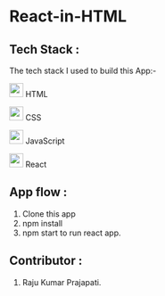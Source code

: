 # React-in-HTML

## Tech Stack :
The tech stack I used to build this App:-

<img src="https://cdn-icons-png.flaticon.com/512/226/226269.png" width=25/> <span>HTML</span>

<img src="https://cdn-icons-png.flaticon.com/512/732/732190.png" width=25 /> <span>CSS</span>

<img src="https://cdn-icons-png.flaticon.com/512/1199/1199124.png" width=25/> <span>JavaScript</span>

<img src="https://www.vectorlogo.zone/logos/reactjs/reactjs-icon.svg" width=25 /> <span>React</span>

## App flow :
1. Clone this app
2. npm install
3. npm start to run react app.

## Contributor :
1. Raju Kumar Prajapati.
